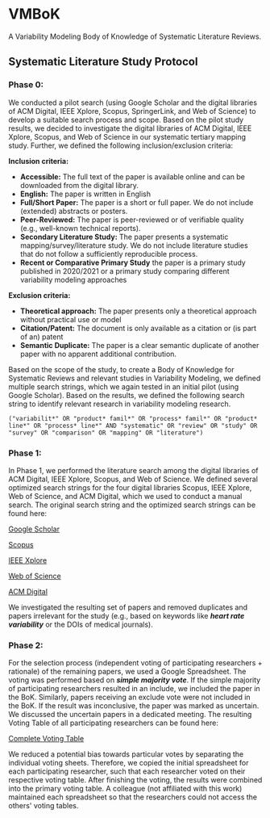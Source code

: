 # VMBoK

A Variability Modeling Body of Knowledge of Systematic Literature Reviews.

## Systematic Literature Study Protocol
### Phase 0: 

We conducted a pilot search (using Google Scholar and the digital libraries of ACM Digital, IEEE Xplore, Scopus, SpringerLink, and Web of Science) to develop a suitable search process and scope. Based on the pilot study results, we decided to investigate the digital libraries of ACM Digital, IEEE Xplore, Scopus, and Web of Science in our systematic tertiary mapping study. Further, we defined the following inclusion/exclusion criteria:

**Inclusion criteria:**
-   **Accessible:** The full text of the paper is available online and can be downloaded from the digital library.
-   **English:** The paper is written in English
-   **Full/Short Paper:** The paper is a short or full paper. We do not include (extended) abstracts or posters.
-   **Peer-Reviewed:** The paper is peer-reviewed or of verifiable quality (e.g., well-known technical reports).
-   **Secondary Literature Study:** The paper presents a systematic mapping/survey/literature study. We do not include literature studies that do not follow a sufficiently reproducible process.
-   **Recent or Comparative Primary Study** the paper is a primary study published in 2020/2021 or a primary study comparing different variability modeling approaches

**Exclusion criteria:**
-   **Theoretical approach:** The paper presents only a theoretical approach without practical use or model
-   **Citation/Patent:** The document is only available as a citation or (is part of an) patent
-   **Semantic Duplicate:** The paper is a clear semantic duplicate of another paper with no apparent additional contribution.

Based on the scope of the study, to create a Body of Knowledge for Systematic Reviews and relevant studies in Variability Modeling, we defined multiple search strings, which we again tested in an initial pilot (using Google Scholar). Based on the results, we defined the following search string to identify relevant research in variability modeling research.

`("variabilit*" OR "product* famil*" OR "process* famil*" OR "product* line*" OR "process* line*" AND "systematic" OR "review" OR "study" OR "survey" OR "comparison" OR "mapping" OR "literature")`

### Phase 1: 

In Phase 1, we performed the literature search among the digital libraries of ACM Digital, IEEE Xplore, Scopus, and Web of Science. We defined several optimized search strings for the four digital libraries Scopus, IEEE Xplore, Web of Science, and ACM Digital, which we used to conduct a manual search. 
The original search string and the optimized search strings can be found here:

[Google Scholar](/protocol/searchStrings/googlescholar.txt)

[Scopus](/protocol/searchStrings/scopus.txt)

[IEEE Xplore](/protocol/searchStrings/ieee.txt)

[Web of Science](/protocol/searchStrings/webscience.txt)

[ACM Digital](/protocol/searchStrings/acm.txt)

We investigated the resulting set of papers and removed duplicates and papers irrelevant for the study (e.g., based on keywords like ***heart rate variability*** or the DOIs of medical journals).

### Phase 2:

For the selection process (independent voting of participating researchers + rationale) of the remaining papers, we used a Google Spreadsheet. The voting was performed based on ***simple majority vote***. If the simple majority of participating researchers resulted in an include, we included the paper in the BoK. Similarly, papers receiving an exclude vote were not included in the BoK. If the result was inconclusive, the paper was marked as uncertain. We discussed the uncertain papers in a dedicated meeting. The resulting Voting Table of all participating researchers can be found here:

[Complete Voting Table](/protocol/votingtable.pdf)
 
We reduced a potential bias towards particular votes by separating the individual voting sheets. Therefore, we copied the initial spreadsheet for each participating researcher, such that each researcher voted on their respective voting table. After finishing the voting, the results were combined into the primary voting table. A colleague (not affiliated with this work) maintained each spreadsheet so that the researchers could not access the others' voting tables.
